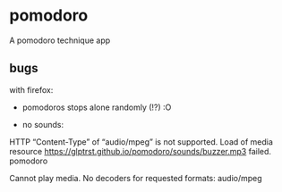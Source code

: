 # pomodoro
A pomodoro technique app


## bugs

with firefox:

* pomodoros stops alone randomly (!?) :O

* no sounds:

HTTP “Content-Type” of “audio/mpeg” is not supported. Load of media resource https://glptrst.github.io/pomodoro/sounds/buzzer.mp3 failed.  pomodoro

Cannot play media. No decoders for requested formats: audio/mpeg
